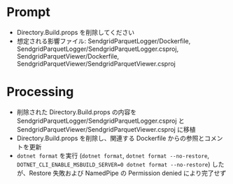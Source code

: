 # Prompt
- Directory.Build.props を削除してください
- 想定される影響ファイル: SendgridParquetLogger/Dockerfile, SendgridParquetLogger/SendgridParquetLogger.csproj, SendgridParquetViewer/Dockerfile, SendgridParquetViewer/SendgridParquetViewer.csproj

# Processing
- 削除された Directory.Build.props の内容を SendgridParquetLogger/SendgridParquetLogger.csproj と SendgridParquetViewer/SendgridParquetViewer.csproj に移植
- Directory.Build.props を削除し、関連する Dockerfile からの参照とコメントを更新
- `dotnet format` を実行 (`dotnet format`, `dotnet format --no-restore`, `DOTNET_CLI_ENABLE_MSBUILD_SERVER=0 dotnet format --no-restore`) したが、Restore 失敗および NamedPipe の Permission denied により完了せず
